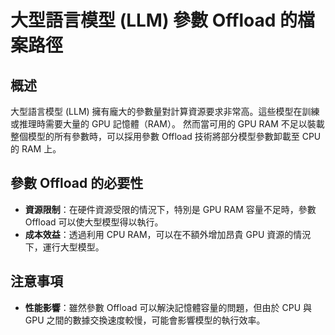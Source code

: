 # 大型語言模型 (LLM) 參數 Offload 的檔案路徑


## 概述
大型語言模型 (LLM) 擁有龐大的參數量對計算資源要求非常高。這些模型在訓練或推理時需要大量的 GPU 記憶體（RAM）。
然而當可用的 GPU RAM 不足以裝載整個模型的所有參數時，可以採用參數 Offload 技術將部分模型參數卸載至 CPU 的 RAM 上。


## 參數 Offload 的必要性
- **資源限制**：在硬件資源受限的情況下，特別是 GPU RAM 容量不足時，參數 Offload 可以使大型模型得以執行。
- **成本效益**：透過利用 CPU RAM，可以在不額外增加昂貴 GPU 資源的情況下，運行大型模型。

## 注意事項
- **性能影響**：雖然參數 Offload 可以解決記憶體容量的問題，但由於 CPU 與 GPU 之間的數據交換速度較慢，可能會影響模型的執行效率。
